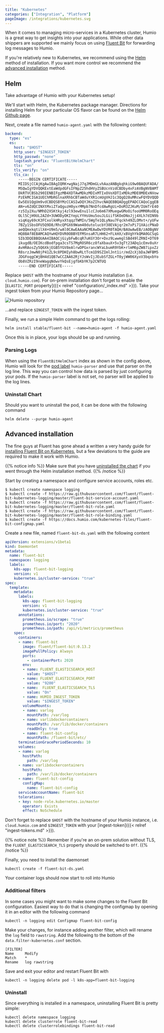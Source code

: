```yaml
---
title: "Kubernetes"
categories: ["Integration", "Platform"]
pageImage: /integrations/kubernetes.svg
---
```


When it comes to managing micro-services in a Kubernetes cluster, Humio is a
great way to get insights into your applications. While other data shippers are
supported we mainly focus on using [Fluent Bit](https://fluentbit.io) for
forwarding log messages to Humio.

If you're relatively new to Kubernetes, we recommend using the [Helm](#helm)
method of installation. If you want more control we recommend the
[advanced installation](#advanced-installation) method.

## Helm

Take advantage of Humio with your Kubernetes setup!

We'll start with Helm, the Kubernetes package manager. Directions for
installing Helm for your particular OS flavor can be found on
the [Helm Github page](https://github.com/kubernetes/helm).

Next, create a file named `humio-agent.yaml` with the following content:

```yaml
backend:
  type: "es"
  es:
    host: "$HOST"
    http_user: "$INGEST_TOKEN"
    http_passwd: "none"
    logstash_prefix: "FluentBitHelmChart"
    tls: "on"
    tls_verify: "on"
    tls_ca: |
      -----BEGIN CERTIFICATE-----
      MIIDSjCCAjKgAwIBAgIQRK+wgNajJ7qJMDmGLvhAazANBgkqhkiG9w0BAQUFADA/
      MSQwIgYDVQQKExtEaWdpdGFsIFNpZ25hdHVyZSBUcnVzdCBDby4xFzAVBgNVBAMT
      DkRTVCBSb290IENBIFgzMB4XDTAwMDkzMDIxMTIxOVoXDTIxMDkzMDE0MDExNVow
      PzEkMCIGA1UEChMbRGlnaXRhbCBTaWduYXR1cmUgVHJ1c3QgQ28uMRcwFQYDVQQD
      Ew5EU1QgUm9vdCBDQSBYMzCCASIwDQYJKoZIhvcNAQEBBQADggEPADCCAQoCggEB
      AN+v6ZdQCINXtMxiZfaQguzH0yxrMMpb7NnDfcdAwRgUi+DoM3ZJKuM/IUmTrE4O
      rz5Iy2Xu/NMhD2XSKtkyj4zl93ewEnu1lcCJo6m67XMuegwGMoOifooUMM0RoOEq
      OLl5CjH9UL2AZd+3UWODyOKIYepLYYHsUmu5ouJLGiifSKOeDNoJjj4XLh7dIN9b
      xiqKqy69cK3FCxolkHRyxXtqqzTWMIn/5WgTe1QLyNau7Fqckh49ZLOMxt+/yUFw
      7BZy1SbsOFU5Q9D8/RhcQPGX69Wam40dutolucbY38EVAjqr2m7xPi71XAicPNaD
      aeQQmxkqtilX4+U9m5/wAl0CAwEAAaNCMEAwDwYDVR0TAQH/BAUwAwEB/zAOBgNV
      HQ8BAf8EBAMCAQYwHQYDVR0OBBYEFMSnsaR7LHH62+FLkHX/xBVghYkQMA0GCSqG
      SIb3DQEBBQUAA4IBAQCjGiybFwBcqR7uKGY3Or+Dxz9LwwmglSBd49lZRNI+DT69
      ikugdB/OEIKcdBodfpga3csTS7MgROSR6cz8faXbauX+5v3gTt23ADq1cEmv8uXr
      AvHRAosZy5Q6XkjEGB5YGV8eAlrwDPGxrancWYaLbumR9YbK+rlmM6pZW87ipxZz
      R8srzJmwN0jP41ZL9c8PDHIyh8bwRLtTcm1D9SZImlJnt1ir/md2cXjbDaJWFBM5
      JDGFoqgCWjBH4d1QB7wCCZAA62RjYJsWvIjJEubSfZGL+T0yjWW06XyxV3bqxbYo
      Ob8VZRzI9neWagqNdwvYkQsEjgfbKbYK7p2CNTUQ
      -----END CERTIFICATE-----

```
Replace `$HOST` with the hostname of your Humio installation (i.e. `cloud.humio.com`).
For on-prem installation don't forget to enable the [`ELASTIC_PORT` property]({{< relref "configuration/_index.md" >}}).
Take your ingest token from your Humio Repository page…

![Humio repository](/images/token.png)

…and replace `$INGEST_TOKEN` with the ingest token.

Finally, we run a simple Helm command to get the logs rolling:

```shell
helm install stable/fluent-bit --name=humio-agent -f humio-agent.yaml
```

Once this is in place, your logs should be up and running.

### Parsing Logs

When using the `FluentBitHelmChart` index as shown in the config
above, Humio will look for the [pod
label](https://kubernetes.io/docs/concepts/overview/working-with-objects/labels/)
`humio-parser` and use that parser on the log line. This way you can
control how data is parsed by just configuring your pods. If the
`humio-parser` label is not set, no parser will be applied to the log
lines.



### Uninstall Chart

Should you want to uninstall the pod, it can be done with the following command

```shell
helm delete --purge humio-agent
```


## Advanced installation

The fine guys at Fluent has gone ahead a written a very handy guide for [installing Fluent Bit on Kubernetes](https://github.com/fluent/fluent-bit-kubernetes-logging), but a
few deviations to the guide are required to make it work with Humio.

{{% notice info %}}
Make sure that you have [uninstalled the chart](#uninstall-chart) if you went
through the Helm installation method.
{{% /notice %}}

Start by creating a namespace and configure service accounts, roles etc.

```shell
$ kubectl create namespace logging
$ kubectl create -f https://raw.githubusercontent.com/fluent/fluent-bit-kubernetes-logging/master/fluent-bit-service-account.yaml
$ kubectl create -f https://raw.githubusercontent.com/fluent/fluent-bit-kubernetes-logging/master/fluent-bit-role.yaml
$ kubectl create -f https://raw.githubusercontent.com/fluent/fluent-bit-kubernetes-logging/master/fluent-bit-role-binding.yaml
$ kubectl create -f https://docs.humio.com/kubernetes-files/fluent-bit-configmap.yaml
```

Create a new file, named `fluent-bit-ds.yaml` with the following content
```yaml
apiVersion: extensions/v1beta1
kind: DaemonSet
metadata:
  name: fluent-bit
  namespace: logging
  labels:
    k8s-app: fluent-bit-logging
    version: v1
    kubernetes.io/cluster-service: "true"
spec:
  template:
    metadata:
      labels:
        k8s-app: fluent-bit-logging
        version: v1
        kubernetes.io/cluster-service: "true"
      annotations:
        prometheus.io/scrape: "true"
        prometheus.io/port: "2020"
        prometheus.io/path: /api/v1/metrics/prometheus
    spec:
      containers:
      - name: fluent-bit
        image: fluent/fluent-bit:0.13.2
        imagePullPolicy: Always
        ports:
          - containerPort: 2020
        env:
        - name: FLUENT_ELASTICSEARCH_HOST
          value: "$HOST"
        - name: FLUENT_ELASTICSEARCH_PORT
          value: "9200"
        - name:  FLUENT_ELASTICSEARCH_TLS
          value: "On"
        - name: HUMIO_INGEST_TOKEN
          value: "$INGEST_TOKEN"
        volumeMounts:
        - name: varlog
          mountPath: /var/log
        - name: varlibdockercontainers
          mountPath: /var/lib/docker/containers
          readOnly: true
        - name: fluent-bit-config
          mountPath: /fluent-bit/etc/
      terminationGracePeriodSeconds: 10
      volumes:
      - name: varlog
        hostPath:
          path: /var/log
      - name: varlibdockercontainers
        hostPath:
          path: /var/lib/docker/containers
      - name: fluent-bit-config
        configMap:
          name: fluent-bit-config
      serviceAccountName: fluent-bit
      tolerations:
      - key: node-role.kubernetes.io/master
        operator: Exists
        effect: NoSchedule
```

Don't forget to replace `$HOST` with the hostname of your Humio instance,
i.e. `cloud.humio.com` and `$INGEST_TOKEN` with your [ingest-token]({{< relref "ingest-tokens.md" >}}).

{{% notice note %}}
Remember if you're an on-prem solution without TLS, the
`FLUENT_ELASTICSEARCH_TLS` property should be switched to `Off`.
{{% /notice %}}

Finally, you need to install the daemonset

```shell
kubectl create -f fluent-bit-ds.yaml
```

Your container logs should now start to roll into Humio

### Additional filters
In some cases you might want to make some changes to the Fluent Bit configuration.
Easiest way to do that is changing the configmap by opening it in an editor with the following command

```shell
kubectl -n logging edit Configmap fluent-bit-config
```

Make your changes, for instance adding another filter, which will rename the
`log` field to `rawstring`. Add the following to the bottom of the
`data.filter-kubernetes.conf` section.

```
[FILTER]
Name     Modify
Match    *
Rename   log rawstring
```

Save and exit your editor and restart Fluent Bit with

```shell
kubectl -n logging delete pod -l k8s-app=fluent-bit-logging
```

### Uninstall

Since everything is installed in a namespace, uninstalling Fluent Bit is pretty simple:

```shell
kubectl delete namespace logging
kubectl delete clusterrole fluent-bit-read
kubectl delete clusterrolebindings fluent-bit-read
```
